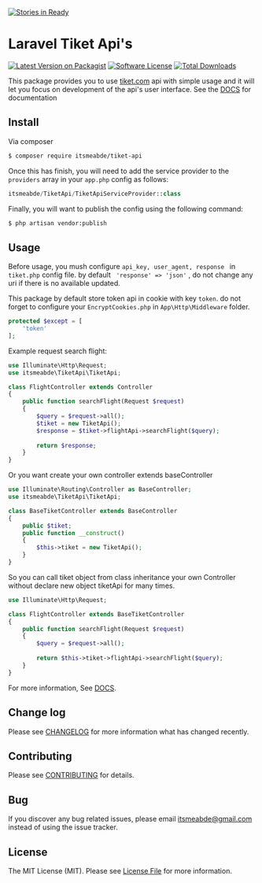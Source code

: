 [![Stories in Ready](https://badge.waffle.io/itsmeabde/tiket-api.png?label=ready&title=Ready)](https://waffle.io/itsmeabde/tiket-api)
# Laravel Tiket Api's

[![Latest Version on Packagist][ico-version]][link-packagist]
[![Software License][ico-license]](LICENSE.md)
[![Total Downloads][ico-downloads]][link-downloads]

This package provides you to use [tiket.com][link-tiket] api with simple usage and it will let you focus on development of the api's user interface.
See the [DOCS][link-docs] for documentation

## Install

Via composer

``` bash
$ composer require itsmeabde/tiket-api
```

Once this has finish, you will need to add the service provider to the ```providers``` array in your ```app.php``` config as follows:
``` php
itsmeabde/TiketApi/TiketApiServiceProvider::class
```

Finally, you will want to publish the config using the following command:
``` bash
$ php artisan vendor:publish
```
## Usage

Before usage, you mush configure ```api_key, user_agent, response ``` in ```tiket.php``` config file. by default ``` 'response' => 'json'``` , do not change any uri if there is no available updated.

This package by default store token api in cookie with key ```token```. do not forget to configure your ```EncryptCookies.php``` in ```App\Http\Middleware``` folder.

``` php
protected $except = [
    'token'
];
```

Example request search flight:
``` php
use Illuminate\Http\Request;
use itsmeabde\TiketApi\TiketApi;

class FlightController extends Controller
{
    public function searchFlight(Request $request)
    {
        $query = $request->all();
        $tiket = new TiketApi();
        $response = $tiket->flightApi->searchFlight($query);
        
        return $response;
    }
}
```

Or you want create your own controller extends baseController
``` php
use Illuminate\Routing\Controller as BaseController;
use itsmeabde\TiketApi\TiketApi;

class BaseTiketController extends BaseController
{
    public $tiket;
    public function __construct()
    {
        $this->tiket = new TiketApi();
    }
}
```

So you can call tiket object from class inheritance your own Controller without declare new object tiketApi for many times.
``` php
use Illuminate\Http\Request;

class FlightController extends BaseTiketController
{
    public function searchFlight(Request $request)
    {
        $query = $request->all();
        
        return $this->tiket->flightApi->searchFlight($query);
    }
}
```

For more information, See [DOCS][link-docs].
## Change log

Please see [CHANGELOG](CHANGELOG.md) for more information what has changed recently.

## Contributing

Please see [CONTRIBUTING](CONTRIBUTING.md) for details.

## Bug

If you discover any bug related issues, please email <itsmeabde@gmail.com> instead of using the issue tracker.

## License

The MIT License (MIT). Please see [License File](LICENSE.md) for more information.

[ico-version]: https://img.shields.io/packagist/v/itsmeabde/tiket-api.svg?style=flat-square
[ico-license]: https://img.shields.io/badge/license-MIT-brightgreen.svg?style=flat-square
[ico-downloads]: https://img.shields.io/packagist/dt/itsmeabde/tiket-api.svg?style=flat-square

[link-packagist]: https://packagist.org/packages/itsmeabde/tiket-api
[link-downloads]: https://packagist.org/packages/itsmeabde/tiket-api
[link-author]: https://github.com/itsmeabde
[link-tiket]: https://www/.tiket.com
[link-docs]: http://docs.tiket.com